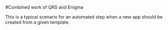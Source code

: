 #Combined work of QRS and Enigma

This is a typical scenario for an automated step when a new app should be created from a given template.
